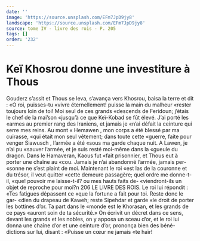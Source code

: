 ```yaml
---
date: ''
image: 'https://source.unsplash.com/EFm7JpD9jy8'
landscape: 'https://source.unsplash.com/EFm7JpD9jy8'
source: tome IV - livre des rois - P. 205
tags: []
order: '232'
---
```


# Keï Khosrou donne une investiture à Thous

Gouderz s’assit et Thous se leva, s’avança vers
Khosrou, baisa la terre et dit : «O roi, puisses-tu «vivre éternellement! puisse la main du malheur «rester toujours loin de toi! Moi seul de ces grands «descends de Feridoun; j’étais le chef de la mai’son
«jusqu’à ce que Keï-Kobad se fût élevé. J’ai porté les
«armes au premier rang des Iraniens, et jamais je «n’ai défait la ceinture qui serre mes reins. Au mont
« Hemawen , mon corps a été blessé par ma cuirasse,
«qui était mon seul vêtement; dans toute cette «guerre, faite pour venger Siawusch , l’armée a été
«sous ma garde chaque nuit. A Lawen, je n’ai pu «sauver l’armée, et je suis resté moi-même dans la
«gueule du dragon. Dans le Hamaveran, Kaous fut «fait prisonnier, et Thous eut à porter une chaîne au «cou. Jamais je n’ai abandonné l’armée, jamais per-
«sonne ne s’est plaint de moi. Maintenant le roi «est las de la couronne et du trésor, il veut quitter «cette demeure passagère; quel ordre me donne-t-il, «que! pouvoir me laisse-t-il? ou mes hauts faits de- «viendront-ils un objet de reproche pour moi?n
206 LE LIVRE DES ROIS.
Le roi lui répondit : «Tes fatigues dépassent ce
«que la fortune a fait pour toi. Reste donc le gar- «dien du drapeau de Kaweh; reste Sipehdar et garde «le droit de porter les bottines d’or. Ta part dans le «monde est le Khorasan, et les grands de ce pays «auront soin de ta sécurité.» On écrivit un décret
dans ce sens, devant les grands et les nobles, on y apposa un sceau d’or, et le roi lui donna une chaîne
d’or et une ceinture d’or, prononça bien des béné-
dictions sur lui, disant : «Puisse un cœur ne jamais
«te haïr!
